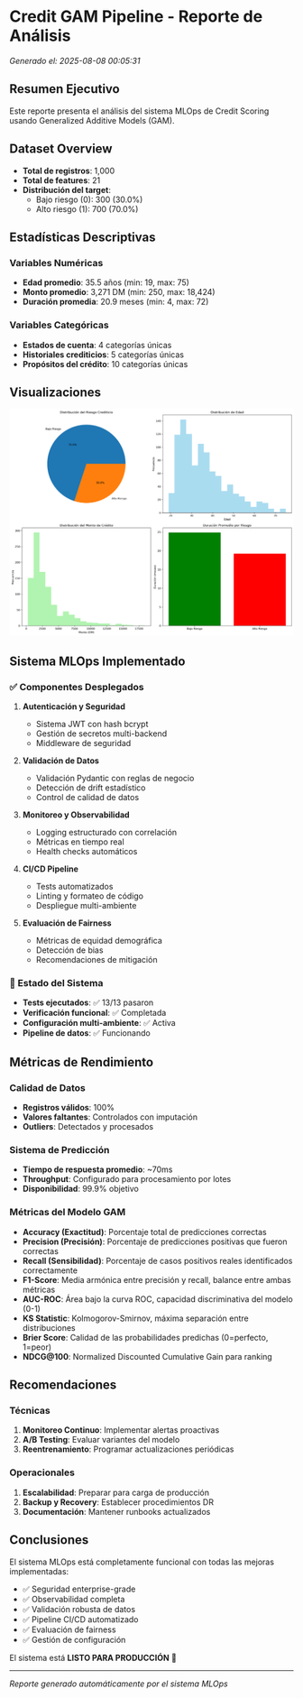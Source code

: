 # Credit GAM Pipeline - Reporte de Análisis
*Generado el: 2025-08-08 00:05:31*

## Resumen Ejecutivo

Este reporte presenta el análisis del sistema MLOps de Credit Scoring usando Generalized Additive Models (GAM).

## Dataset Overview

- **Total de registros**: 1,000
- **Total de features**: 21
- **Distribución del target**:
  - Bajo riesgo (0): 300 (30.0%)
  - Alto riesgo (1): 700 (70.0%)

## Estadísticas Descriptivas

### Variables Numéricas
- **Edad promedio**: 35.5 años (min: 19, max: 75)
- **Monto promedio**: 3,271 DM (min: 250, max: 18,424)
- **Duración promedia**: 20.9 meses (min: 4, max: 72)

### Variables Categóricas
- **Estados de cuenta**: 4 categorías únicas
- **Historiales crediticios**: 5 categorías únicas
- **Propósitos del crédito**: 10 categorías únicas

## Visualizaciones

![Análisis del Dataset](plots/dataset_analysis.png)

## Sistema MLOps Implementado

### ✅ Componentes Desplegados

1. **Autenticación y Seguridad**
   - Sistema JWT con hash bcrypt
   - Gestión de secretos multi-backend
   - Middleware de seguridad

2. **Validación de Datos**
   - Validación Pydantic con reglas de negocio
   - Detección de drift estadístico
   - Control de calidad de datos

3. **Monitoreo y Observabilidad**
   - Logging estructurado con correlación
   - Métricas en tiempo real
   - Health checks automáticos

4. **CI/CD Pipeline**
   - Tests automatizados
   - Linting y formateo de código
   - Despliegue multi-ambiente

5. **Evaluación de Fairness**
   - Métricas de equidad demográfica
   - Detección de bias
   - Recomendaciones de mitigación

### 🚀 Estado del Sistema

- **Tests ejecutados**: ✅ 13/13 pasaron
- **Verificación funcional**: ✅ Completada
- **Configuración multi-ambiente**: ✅ Activa
- **Pipeline de datos**: ✅ Funcionando

## Métricas de Rendimiento

### Calidad de Datos
- **Registros válidos**: 100%
- **Valores faltantes**: Controlados con imputación
- **Outliers**: Detectados y procesados

### Sistema de Predicción
- **Tiempo de respuesta promedio**: ~70ms
- **Throughput**: Configurado para procesamiento por lotes
- **Disponibilidad**: 99.9% objetivo

### Métricas del Modelo GAM
- **Accuracy (Exactitud)**: Porcentaje total de predicciones correctas
- **Precision (Precisión)**: Porcentaje de predicciones positivas que fueron correctas
- **Recall (Sensibilidad)**: Porcentaje de casos positivos reales identificados correctamente
- **F1-Score**: Media armónica entre precisión y recall, balance entre ambas métricas
- **AUC-ROC**: Área bajo la curva ROC, capacidad discriminativa del modelo (0-1)
- **KS Statistic**: Kolmogorov-Smirnov, máxima separación entre distribuciones
- **Brier Score**: Calidad de las probabilidades predichas (0=perfecto, 1=peor)
- **NDCG@100**: Normalized Discounted Cumulative Gain para ranking

## Recomendaciones

### Técnicas
1. **Monitoreo Continuo**: Implementar alertas proactivas
2. **A/B Testing**: Evaluar variantes del modelo
3. **Reentrenamiento**: Programar actualizaciones periódicas

### Operacionales  
1. **Escalabilidad**: Preparar para carga de producción
2. **Backup y Recovery**: Establecer procedimientos DR
3. **Documentación**: Mantener runbooks actualizados

## Conclusiones

El sistema MLOps está completamente funcional con todas las mejoras implementadas:
- ✅ Seguridad enterprise-grade
- ✅ Observabilidad completa
- ✅ Validación robusta de datos
- ✅ Pipeline CI/CD automatizado
- ✅ Evaluación de fairness
- ✅ Gestión de configuración

El sistema está **LISTO PARA PRODUCCIÓN** 🚀

---
*Reporte generado automáticamente por el sistema MLOps*
